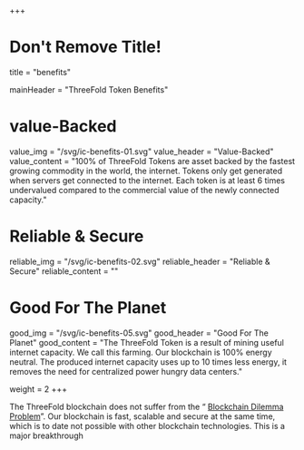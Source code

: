 +++
# Don't Remove Title!
title = "benefits"

mainHeader = "ThreeFold Token Benefits"

# value-Backed
value_img = "/svg/ic-benefits-01.svg"
value_header = "Value-Backed"
value_content = "100% of ThreeFold Tokens are asset backed by the fastest growing commodity in the world, the internet. Tokens only get generated when servers get connected to the internet. Each token is at least 6 times undervalued compared to the commercial value of the newly connected capacity."

# Reliable & Secure
reliable_img = "/svg/ic-benefits-02.svg"
reliable_header = "Reliable & Secure"
reliable_content = ""

# Good For The Planet
good_img = "/svg/ic-benefits-05.svg"
good_header = "Good For The Planet"
good_content = "The ThreeFold Token is a result of mining useful internet capacity. We call this farming. Our blockchain is 100% energy neutral. The produced internet capacity uses up to 10 times less energy, it removes the need for centralized power hungry data centers."

weight = 2
+++
<!-- Reliable & Secure content -->

The ThreeFold blockchain does not suffer from the “ [Blockchain Dilemma Problem](https://www.youtube.com/watch?v=AUcO8NE6s2M)”. Our blockchain is fast, scalable and secure at the same time, which is to date not possible with other blockchain technologies. This is a major breakthrough